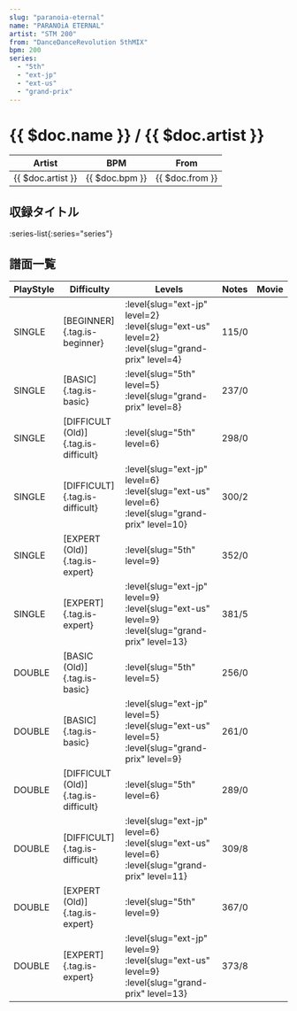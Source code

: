 ```yaml
---
slug: "paranoia-eternal"
name: "PARANOiA ETERNAL"
artist: "STM 200"
from: "DanceDanceRevolution 5thMIX"
bpm: 200
series:
  - "5th"
  - "ext-jp"
  - "ext-us"
  - "grand-prix"
---
```


# {{ $doc.name }} / {{ $doc.artist }}

|Artist|BPM|From|
|------|---|----|
|{{ $doc.artist }}|{{ $doc.bpm }}|{{ $doc.from }}|

## 収録タイトル

:series-list{:series="series"}

## 譜面一覧

|PlayStyle|Difficulty|Levels|Notes|Movie|
|---------|----------|------|-----|-----|
|SINGLE|[BEGINNER]{.tag.is-beginner}|<div class="field is-grouped is-grouped-multiline"> :level{slug="ext-jp" level=2} :level{slug="ext-us" level=2} :level{slug="grand-prix" level=4}</div>|115/0||
|SINGLE|[BASIC]{.tag.is-basic}|<div class="field is-grouped is-grouped-multiline"> :level{slug="5th" level=5} :level{slug="grand-prix" level=8}</div>|237/0||
|SINGLE|[DIFFICULT (Old)]{.tag.is-difficult}|<div class="field is-grouped is-grouped-multiline"> :level{slug="5th" level=6}</div>|298/0||
|SINGLE|[DIFFICULT]{.tag.is-difficult}|<div class="field is-grouped is-grouped-multiline"> :level{slug="ext-jp" level=6} :level{slug="ext-us" level=6} :level{slug="grand-prix" level=10}</div>|300/2||
|SINGLE|[EXPERT (Old)]{.tag.is-expert}|<div class="field is-grouped is-grouped-multiline"> :level{slug="5th" level=9}</div>|352/0||
|SINGLE|[EXPERT]{.tag.is-expert}|<div class="field is-grouped is-grouped-multiline"> :level{slug="ext-jp" level=9} :level{slug="ext-us" level=9} :level{slug="grand-prix" level=13}</div>|381/5||
|DOUBLE|[BASIC (Old)]{.tag.is-basic}|<div class="field is-grouped is-grouped-multiline"> :level{slug="5th" level=5}</div>|256/0||
|DOUBLE|[BASIC]{.tag.is-basic}|<div class="field is-grouped is-grouped-multiline"> :level{slug="ext-jp" level=5} :level{slug="ext-us" level=5} :level{slug="grand-prix" level=9}</div>|261/0||
|DOUBLE|[DIFFICULT (Old)]{.tag.is-difficult}|<div class="field is-grouped is-grouped-multiline"> :level{slug="5th" level=6}</div>|289/0||
|DOUBLE|[DIFFICULT]{.tag.is-difficult}|<div class="field is-grouped is-grouped-multiline"> :level{slug="ext-jp" level=6} :level{slug="ext-us" level=6} :level{slug="grand-prix" level=11}</div>|309/8||
|DOUBLE|[EXPERT (Old)]{.tag.is-expert}|<div class="field is-grouped is-grouped-multiline"> :level{slug="5th" level=9}</div>|367/0||
|DOUBLE|[EXPERT]{.tag.is-expert}|<div class="field is-grouped is-grouped-multiline"> :level{slug="ext-jp" level=9} :level{slug="ext-us" level=9} :level{slug="grand-prix" level=13}</div>|373/8||
